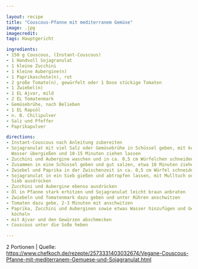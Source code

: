 ```yaml
---

layout: recipe
title: "Couscous-Pfanne mit mediterranem Gemüse"
image: .jpg
imagecredit: 
tags: Hauptgericht

ingredients:
- 150 g Couscous, (Instant-Couscous)
- 1 Handvoll Sojagranulat
- 1 kleine Zucchini
- 1 kleine Aubergine(n)
- 1 Paprikaschote(n), rot
- 2 große Tomate(n), gewürfelt oder 1 Dose stückige Tomaten
- 1 Zwiebel(n)
- 1 EL Ajvar, mild
- 2 EL Tomatenmark
- Gemüsebrühe, nach Belieben
- 1 EL Rapsöl
- n. B. Chilipulver
- Salz und Pfeffer
- Paprikapulver 

directions:
- Instant-Couscous nach Anleitung zubereiten
- Sojagranulat mit viel Salz oder Gemüsebrühe in Schüssel geben, mit kochendem
  Wasser übergießen und 10-15 Minuten ziehen lassen
- Zucchini und Aubergine waschen und in ca. 0,5 cm Würfelchen schneiden
- Zusammen in eine Schüssel geben und gut salzen, etwa 10 Minuten ziehen lassen
- Zwiebel und Paprika in der Zwischenzeit in ca. 0,5 cm Würfel schneiden
- Sojagranulat in ein Sieb gießen und abtropfen lassen, mit Mulltuch oder im
  Sieb ausdrücken
- Zucchini und Aubergine ebenso ausdrücken
- Öl in Pfanne stark erhitzen und Sojagranulat leicht braun anbraten
- Zwiebeln und Tomatenmark dazu geben und unter Rühren anschwitzen
- Tomaten dazu gebe, 2-3 Minuten mit anschwitzen
- Paprika, Zucchini und Auberginen sowie etwas Wasser hinzufügen und Gemüse gar
  köcheln
- mit Ajvar und den Gewürzen abschmecken
- Couscous unter die Soße heben

---
```

2 Portionen
| Quelle: https://www.chefkoch.de/rezepte/2573331403032674/Vegane-Couscous-Pfanne-mit-mediterranem-Gemuese-und-Sojagranulat.html